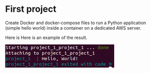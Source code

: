# First project

Create Docker and docker-compose files to run a Python application (simple hello world) inside a container on a dedicated AWS server.

Here is Here is an example of the result.

![result](https://github.com/SergeiSd/data-engineering-course/blob/main/Project_1/images/result.png)

